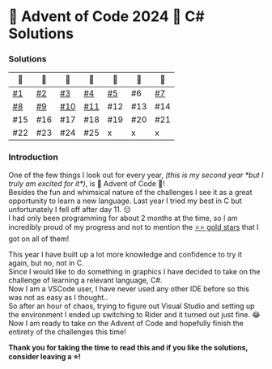 # 🎄 Advent of Code 2024 🎄 C# Solutions
### Solutions
| 🎄                                                                   | 🎄                                                                   | 🎄                                                                     | 🎄                                                                     | 🎄                                                                   | 🎄  | 🎄                                                                   |
|----------------------------------------------------------------------|----------------------------------------------------------------------|------------------------------------------------------------------------|------------------------------------------------------------------------|----------------------------------------------------------------------|-----|----------------------------------------------------------------------|
| [#1](https://github.com/lyaneii/AoC2024/blob/master/day1/Program.cs) | [#2](https://github.com/lyaneii/AoC2024/blob/master/day2/Program.cs) | [#3](https://github.com/lyaneii/AoC2024/blob/master/day3/Program.cs)   | [#4](https://github.com/lyaneii/AoC2024/blob/master/day4/Program.cs)   | [#5](https://github.com/lyaneii/AoC2024/blob/master/day5/Program.cs) | #6  | [#7](https://github.com/lyaneii/AoC2024/blob/master/day7/Program.cs) |
| [#8](https://github.com/lyaneii/AoC2024/blob/master/day8/Program.cs) | [#9](https://github.com/lyaneii/AoC2024/blob/master/day9/Program.cs) | [#10](https://github.com/lyaneii/AoC2024/blob/master/day10/Program.cs) | [#11](https://github.com/lyaneii/AoC2024/blob/master/day11/Program.cs) | #12                                                                  | #13 | #14                                                                  |
| #15                                                                  | #16                                                                  | #17                                                                    | #18                                                                    | #19                                                                  | #20 | #21                                                                  |
| #22                                                                  | #23                                                                  | #24                                                                    | #25                                                                    | x                                                                    | x   | x                                                                    |

### Introduction
One of the few things I look out for every year, _(this is my second year \*but I truly am excited for it\*)_, is 🎄 Advent of Code 🎄!\
Besides the fun and whimsical nature of the challenges I see it as a great opportunity to learn a new language.
Last year I tried my best in C but unfortunately I fell off after day 11. 😔\
I had only been programming for about 2 months at the time, so I am incredibly proud of my progress and not to mention the [⭐⭐ gold stars](https://cdn.discordapp.com/attachments/766670621869735958/1312889512791249006/image.png?ex=674e2324&is=674cd1a4&hm=2389554d4817a7d0d24c657f5455201a84cc467c2fc9b2b4e76b28ae26baba07&) that I got on all of them!

This year I have built up a lot more knowledge and confidence to try it again, but no, not in C.\
Since I would like to do something in graphics I have decided to take on the challenge of learning a relevant language, C#.\
Now I am a VSCode user, I have never used any other IDE before so this was not as easy as I thought..\
So after an hour of chaos, trying to figure out Visual Studio and setting up the environment I ended up switching to Rider and it turned out just fine. 😂\
Now I am ready to take on the Advent of Code and hopefully finish the entirety of the challenges this time!

**Thank you for taking the time to read this and if you like the solutions, consider leaving a ⭐!**
